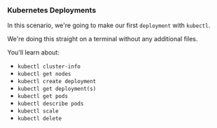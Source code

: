
<br>

### Kubernetes Deployments

In this scenario, we're going to make our first `deployment` with `kubectl`.

We're doing this straight on a terminal without any additional files. 

You'll learn about:

* `kubectl cluster-info`
* `kubectl get nodes`
* `kubectl create deployment`
* `kubectl get deployment(s)`
* `kubectl get pods`
* `kubectl describe pods`
* `kubectl scale`
* `kubectl delete`




